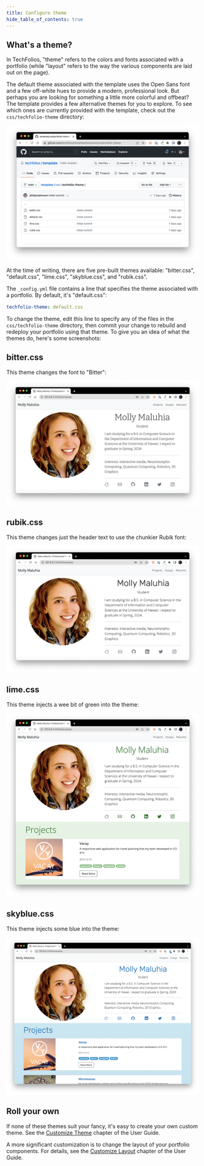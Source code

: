 ```yaml
---
title: Configure theme
hide_table_of_contents: true
---
```


## What's a theme?

In TechFolios, "theme" refers to the colors and fonts associated with a portfolio (while "layout" refers to the way the various components are laid out on the page).

The default theme associated with the template uses the Open Sans font and a few off-white hues to provide a modern, professional look. But perhaps you are looking for something a little more colorful and offbeat? The template provides a few alternative themes for you to explore. To see which ones are currently provided with the template, check out the `css/techfolio-theme` directory:

![](/img/quickstart/css-techfolio-theme-dir.png)

At the time of writing, there are five pre-built themes available: "bitter.css", "default.css", "lime.css", "skyblue.css", and "rubik.css".

The `_config.yml` file contains a line that specifies the theme associated with a portfolio. By default, it's "default.css":

```yaml
techfolio-theme: default.css
```

To change the theme, edit this line to specify any of the files in the `css/techfolio-theme` directory, then commit your change to rebuild and redeploy your portfolio using that theme. To give you an idea of what the themes do, here's some screenshots:

## bitter.css

This theme changes the font to "Bitter":

![](/img/quickstart/theme-bitter.png)

## rubik.css

This theme changes just the header text to use the chunkier Rubik font:

![](/img/quickstart/theme-rubik.png)

## lime.css

This theme injects a wee bit of green into the theme:

![](/img/quickstart/theme-lime.png)

## skyblue.css

This theme injects some blue into the theme:

![](/img/user-guide/theme-skyblue.png)

## Roll your own

If none of these themes suit your fancy, it's easy to create your own custom theme.  See the [Customize Theme](../user-guide/customize-theme) chapter of the User Guide. 

A more significant customization is to change the layout of your portfolio components. For details, see the [Customize Layout](../user-guide/customize-layout) chapter of the User Guide. 
